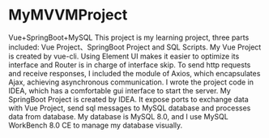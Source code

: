 # MyMVVMProject
 Vue+SpringBoot+MySQL
This project is my learning project, three parts included: Vue Project、SpringBoot Project and SQL Scripts. My Vue Project is created by vue-cli. Using Element UI makes it easier to optimize its interface and Router is in charge of interface skip. To send http requests and receive responses, I included the module of Axios, which encapsulates Ajax, achieving asynchronous communication. I wrote the project code in IDEA, which has a comfortable gui interface to start the server. My SpringBoot Project is created by IDEA. It expose ports to exchange data with Vue Project, send sql messages to MySQL database and processes data from database. My database is MySQL 8.0, and I use MySQL WorkBench 8.0 CE to manage my database visually.
